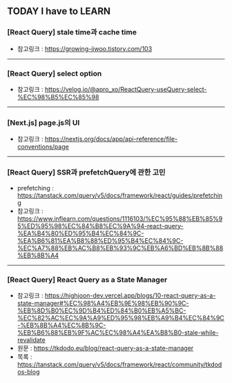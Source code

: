 ## TODAY I have to LEARN

### [React Query] stale time과 cache time

- 참고링크 : https://growing-jiwoo.tistory.com/103

---

### [React Query] select option

- 참고링크 : https://velog.io/@apro_xo/ReactQuery-useQuery-select-%EC%98%B5%EC%85%98

---

### [Next.js] page.js의 UI

- 참고링크 : https://nextjs.org/docs/app/api-reference/file-conventions/page

---

### [React Query] SSR과 prefetchQuery에 관한 고민

- prefetching : https://tanstack.com/query/v5/docs/framework/react/guides/prefetching
- 참고링크 : https://www.inflearn.com/questions/1116103/%EC%95%88%EB%85%95%ED%95%98%EC%84%B8%EC%9A%94-react-query-%EA%B4%80%ED%95%B4%EC%84%9C-%EA%B6%81%EA%B8%88%ED%95%B4%EC%84%9C-%EC%A7%88%EB%AC%B8%EB%93%9C%EB%A6%BD%EB%8B%88%EB%8B%A4

---

### [React Query] React Query as a State Manager

- 참고링크 : https://highjoon-dev.vercel.app/blogs/10-react-query-as-a-state-manager#%EC%98%A4%EB%9E%98%EB%90%9C-%EB%8D%B0%EC%9D%B4%ED%84%B0%EB%A5%BC-%EC%82%AC%EC%9A%A9%ED%95%98%EB%A9%B4%EC%84%9C-%EB%8B%A4%EC%8B%9C-%EB%B6%88%EB%9F%AC%EC%98%A4%EA%B8%B0-stale-while-revalidate
- 원문 : https://tkdodo.eu/blog/react-query-as-a-state-manager
- 목록 : https://tanstack.com/query/v5/docs/framework/react/community/tkdodos-blog
